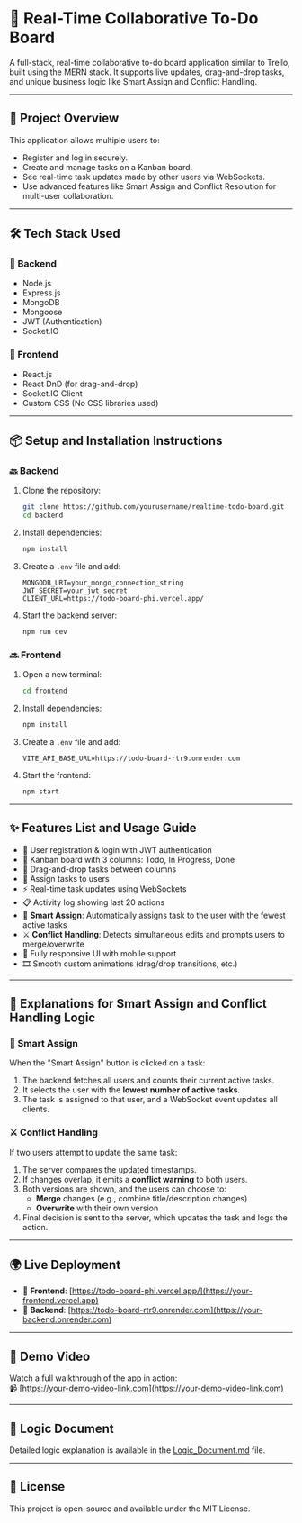 # 📝 Real-Time Collaborative To-Do Board

A full-stack, real-time collaborative to-do board application similar to Trello, built using the MERN stack. It supports live updates, drag-and-drop tasks, and unique business logic like Smart Assign and Conflict Handling.

---

## 🚀 Project Overview

This application allows multiple users to:

- Register and log in securely.
- Create and manage tasks on a Kanban board.
- See real-time task updates made by other users via WebSockets.
- Use advanced features like Smart Assign and Conflict Resolution for multi-user collaboration.

---

## 🛠 Tech Stack Used

### 🔧 Backend

- Node.js
- Express.js
- MongoDB
- Mongoose
- JWT (Authentication)
- Socket.IO

### 🎨 Frontend

- React.js
- React DnD (for drag-and-drop)
- Socket.IO Client
- Custom CSS (No CSS libraries used)

---

## 📦 Setup and Installation Instructions

### 🔙 Backend

1. Clone the repository:

   ```bash
   git clone https://github.com/yourusername/realtime-todo-board.git
   cd backend
   ```

2. Install dependencies:

   ```bash
   npm install
   ```

3. Create a `.env` file and add:

   ```env
   MONGODB_URI=your_mongo_connection_string
   JWT_SECRET=your_jwt_secret
   CLIENT_URL=https://todo-board-phi.vercel.app/
   ```

4. Start the backend server:
   ```bash
   npm run dev
   ```

### 🔜 Frontend

1. Open a new terminal:

   ```bash
   cd frontend
   ```

2. Install dependencies:

   ```bash
   npm install
   ```

3. Create a `.env` file and add:

   ```env
   VITE_API_BASE_URL=https://todo-board-rtr9.onrender.com
   ```

4. Start the frontend:
   ```bash
   npm start
   ```

---

## ✨ Features List and Usage Guide

- 👤 User registration & login with JWT authentication
- 🧩 Kanban board with 3 columns: Todo, In Progress, Done
- 🔀 Drag-and-drop tasks between columns
- 👥 Assign tasks to users
- ⚡ Real-time task updates using WebSockets
- 📋 Activity log showing last 20 actions
- 🧠 **Smart Assign**: Automatically assigns task to the user with the fewest active tasks
- ⚔️ **Conflict Handling**: Detects simultaneous edits and prompts users to merge/overwrite
- 📱 Fully responsive UI with mobile support
- 🎞️ Smooth custom animations (drag/drop transitions, etc.)

---

## 🧠 Explanations for Smart Assign and Conflict Handling Logic

### 🔄 Smart Assign

When the "Smart Assign" button is clicked on a task:

1. The backend fetches all users and counts their current active tasks.
2. It selects the user with the **lowest number of active tasks**.
3. The task is assigned to that user, and a WebSocket event updates all clients.

### ⚔️ Conflict Handling

If two users attempt to update the same task:

1. The server compares the updated timestamps.
2. If changes overlap, it emits a **conflict warning** to both users.
3. Both versions are shown, and the users can choose to:
   - **Merge** changes (e.g., combine title/description changes)
   - **Overwrite** with their own version
4. Final decision is sent to the server, which updates the task and logs the action.

---

## 🌍 Live Deployment

- 🔗 **Frontend**: [https://todo-board-phi.vercel.app/](https://your-frontend.vercel.app)
- 🔗 **Backend**: [https://todo-board-rtr9.onrender.com](https://your-backend.onrender.com)

---

## 🎥 Demo Video

Watch a full walkthrough of the app in action:  
📹 [https://your-demo-video-link.com](https://your-demo-video-link.com)

---

## 📄 Logic Document

Detailed logic explanation is available in the [Logic_Document.md](./Logic_Document.md) file.

---

## 🧾 License

This project is open-source and available under the MIT License.
